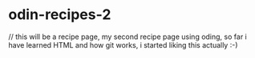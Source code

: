 # odin-recipes-2
// this will be a recipe page, my second recipe page using oding, so far i have learned HTML and how git works, i started liking this actually :-)